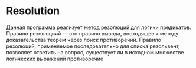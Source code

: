 # Resolution
Данная программа реализует метод резолюций для логики предикатов.
Правило резолюциий — это правило вывода, восходящее к методу доказательства теорем через поиск противоречий.
Правило резолюций, применяемое последовательно для списка резольвент, позволяет ответить на вопрос, существует ли в исходном множестве логических выражений противоречие
